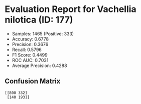 # Evaluation Report for Vachellia nilotica (ID: 177)
- Samples: 1465 (Positive: 333)
- Accuracy: 0.6778
- Precision: 0.3676
- Recall: 0.5796
- F1 Score: 0.4499
- ROC AUC: 0.7031
- Average Precision: 0.4288

## Confusion Matrix
```
[[800 332]
 [140 193]]
```